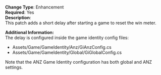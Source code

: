 **Change Type**: Enhancement<br/>
**Required**: Yes<br/>
**Description**: <br/>
This patch adds a short delay after starting a game to reset the win meter.
<br/>

**Additional Information:**<br/>
The delay is configured inside the game identity config files:
* Assets/Game/GameIdentity/Anz/GiAnzConfig.cs
* Assets/Game/GameIdentity/Global/GiGlobalConfig.cs

Note that the ANZ Game Identity configuration has both global and ANZ settings.
<br/>
